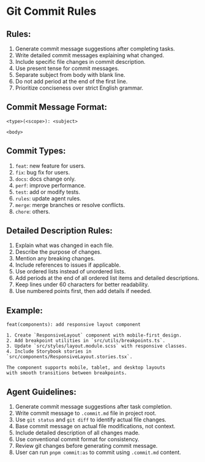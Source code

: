 # Git Commit Rules

## Rules:

1. Generate commit message suggestions after completing tasks.
2. Write detailed commit messages explaining what changed.
3. Include specific file changes in commit description.
4. Use present tense for commit messages.
5. Separate subject from body with blank line.
6. Do not add period at the end of the first line.
7. Prioritize conciseness over strict English grammar.

## Commit Message Format:

```
<type>(<scope>): <subject>

<body>
```

## Commit Types:

1. `feat`: new feature for users.
2. `fix`: bug fix for users.
3. `docs`: docs change only.
4. `perf`: improve performance.
5. `test`: add or modify tests.
6. `rules`: update agent rules.
7. `merge`: merge branches or resolve conflicts.
8. `chore`: others.

## Detailed Description Rules:

1. Explain what was changed in each file.
2. Describe the purpose of changes.
3. Mention any breaking changes.
4. Include references to issues if applicable.
5. Use ordered lists instead of unordered lists.
6. Add periods at the end of all ordered list items and detailed descriptions.
7. Keep lines under 60 characters for better readability.
8. Use numbered points first, then add details if needed.

## Example:

```
feat(components): add responsive layout component

1. Create `ResponsiveLayout` component with mobile-first design.
2. Add breakpoint utilities in `src/utils/breakpoints.ts`.
3. Update `src/styles/layout.module.scss` with responsive classes.
4. Include Storybook stories in `src/components/ResponsiveLayout.stories.tsx`.

The component supports mobile, tablet, and desktop layouts
with smooth transitions between breakpoints.
```

## Agent Guidelines:

1. Generate commit message suggestions after task completion.
2. Write commit message to `.commit.md` file in project root.
3. Use `git status` and `git diff` to identify actual file changes.
4. Base commit message on actual file modifications, not context.
5. Include detailed description of all changes made.
6. Use conventional commit format for consistency.
7. Review git changes before generating commit message.
8. User can run `pnpm commit:as` to commit using `.commit.md` content.
